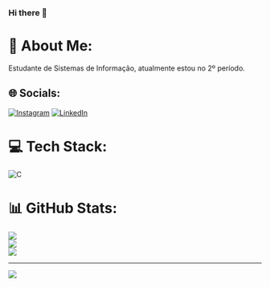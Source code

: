 ### Hi there 👋

<!--
**Elailson-Pantoja/Elailson-Pantoja** is a ✨ _special_ ✨ repository because its `README.md` (this file) appears on your GitHub profile.

Here are some ideas to get you started:

- 🔭 I’m currently working on ...
- 🌱 I’m currently learning ...
- 👯 I’m looking to collaborate on ...
- 🤔 I’m looking for help with ...
- 💬 Ask me about ...
- 📫 How to reach me: ...
- 😄 Pronouns: ...
- ⚡ Fun fact: ...
-->
 
# 💫 About Me:
Estudante de Sistemas de Informação, atualmente estou no 2º período.


## 🌐 Socials:
[![Instagram](https://img.shields.io/badge/Instagram-%23E4405F.svg?logo=Instagram&logoColor=white)](https://instagram.com/elailsonpantoja) [![LinkedIn](https://img.shields.io/badge/LinkedIn-%230077B5.svg?logo=linkedin&logoColor=white)](https://linkedin.com/in/ElailsonPantoja) 

# 💻 Tech Stack:
![C](https://img.shields.io/badge/c-%2300599C.svg?style=plastic&logo=c&logoColor=white)
# 📊 GitHub Stats:
![](https://github-readme-stats.vercel.app/api?username=Elailson-Pantoja&theme=highcontrast&hide_border=false&include_all_commits=false&count_private=false)<br/>
![](https://github-readme-streak-stats.herokuapp.com/?user=Elailson-Pantoja&theme=highcontrast&hide_border=false)<br/>
![](https://github-readme-stats.vercel.app/api/top-langs/?username=Elailson-Pantoja&theme=highcontrast&hide_border=false&include_all_commits=false&count_private=false&layout=compact)

---
[![](https://visitcount.itsvg.in/api?id=Elailson-Pantoja&icon=0&color=0)](https://visitcount.itsvg.in)

<!-- Proudly created with GPRM ( https://gprm.itsvg.in ) -->





